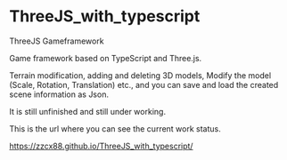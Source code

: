# ThreeJS_with_typescript
ThreeJS Gameframework



Game framework based on TypeScript and Three.js.

Terrain modification, adding and deleting 3D models,
Modify the model (Scale, Rotation, Translation)
etc., and you can save and load the created scene information as Json.

It is still unfinished and still under working.

This is the url where you can see the current work status.

https://zzcx88.github.io/ThreeJS_with_typescript/
